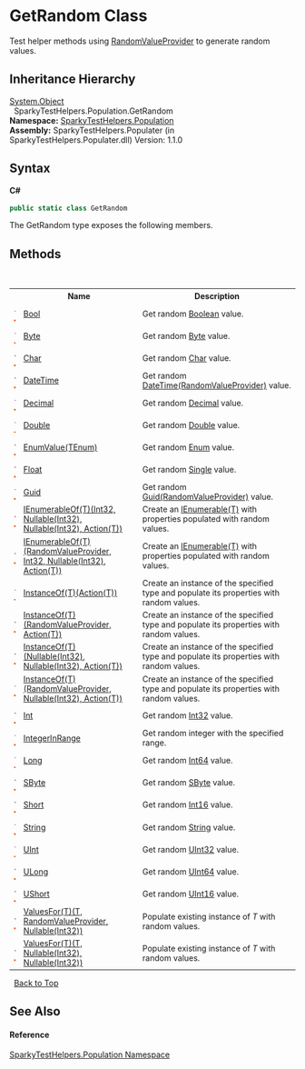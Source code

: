 # GetRandom Class
 

Test helper methods using <a href="T_SparkyTestHelpers_Population_RandomValueProvider.md">RandomValueProvider</a> to generate random values.


## Inheritance Hierarchy
<a href="http://msdn2.microsoft.com/en-us/library/e5kfa45b" target="_blank">System.Object</a><br />&nbsp;&nbsp;SparkyTestHelpers.Population.GetRandom<br />
**Namespace:**&nbsp;<a href="N_SparkyTestHelpers_Population.md">SparkyTestHelpers.Population</a><br />**Assembly:**&nbsp;SparkyTestHelpers.Populater (in SparkyTestHelpers.Populater.dll) Version: 1.1.0

## Syntax

**C#**<br />
``` C#
public static class GetRandom
```

The GetRandom type exposes the following members.


## Methods
&nbsp;<table><tr><th></th><th>Name</th><th>Description</th></tr><tr><td>![Public method](media/pubmethod.gif "Public method")![Static member](media/static.gif "Static member")</td><td><a href="M_SparkyTestHelpers_Population_GetRandom_Bool.md">Bool</a></td><td>
Get random <a href="http://msdn2.microsoft.com/en-us/library/a28wyd50" target="_blank">Boolean</a> value.</td></tr><tr><td>![Public method](media/pubmethod.gif "Public method")![Static member](media/static.gif "Static member")</td><td><a href="M_SparkyTestHelpers_Population_GetRandom_Byte.md">Byte</a></td><td>
Get random <a href="http://msdn2.microsoft.com/en-us/library/yyb1w04y" target="_blank">Byte</a> value.</td></tr><tr><td>![Public method](media/pubmethod.gif "Public method")![Static member](media/static.gif "Static member")</td><td><a href="M_SparkyTestHelpers_Population_GetRandom_Char.md">Char</a></td><td>
Get random <a href="http://msdn2.microsoft.com/en-us/library/k493b04s" target="_blank">Char</a> value.</td></tr><tr><td>![Public method](media/pubmethod.gif "Public method")![Static member](media/static.gif "Static member")</td><td><a href="M_SparkyTestHelpers_Population_GetRandom_DateTime.md">DateTime</a></td><td>
Get random <a href="M_SparkyTestHelpers_Population_GetRandom_DateTime.md">DateTime(RandomValueProvider)</a> value.</td></tr><tr><td>![Public method](media/pubmethod.gif "Public method")![Static member](media/static.gif "Static member")</td><td><a href="M_SparkyTestHelpers_Population_GetRandom_Decimal.md">Decimal</a></td><td>
Get random <a href="http://msdn2.microsoft.com/en-us/library/1k2e8atx" target="_blank">Decimal</a> value.</td></tr><tr><td>![Public method](media/pubmethod.gif "Public method")![Static member](media/static.gif "Static member")</td><td><a href="M_SparkyTestHelpers_Population_GetRandom_Double.md">Double</a></td><td>
Get random <a href="http://msdn2.microsoft.com/en-us/library/643eft0t" target="_blank">Double</a> value.</td></tr><tr><td>![Public method](media/pubmethod.gif "Public method")![Static member](media/static.gif "Static member")</td><td><a href="M_SparkyTestHelpers_Population_GetRandom_EnumValue__1.md">EnumValue(TEnum)</a></td><td>
Get random <a href="http://msdn2.microsoft.com/en-us/library/1zt1ybx4" target="_blank">Enum</a> value.</td></tr><tr><td>![Public method](media/pubmethod.gif "Public method")![Static member](media/static.gif "Static member")</td><td><a href="M_SparkyTestHelpers_Population_GetRandom_Float.md">Float</a></td><td>
Get random <a href="http://msdn2.microsoft.com/en-us/library/3www918f" target="_blank">Single</a> value.</td></tr><tr><td>![Public method](media/pubmethod.gif "Public method")![Static member](media/static.gif "Static member")</td><td><a href="M_SparkyTestHelpers_Population_GetRandom_Guid.md">Guid</a></td><td>
Get random <a href="M_SparkyTestHelpers_Population_GetRandom_Guid.md">Guid(RandomValueProvider)</a> value.</td></tr><tr><td>![Public method](media/pubmethod.gif "Public method")![Static member](media/static.gif "Static member")</td><td><a href="M_SparkyTestHelpers_Population_GetRandom_IEnumerableOf__1_1.md">IEnumerableOf(T)(Int32, Nullable(Int32), Nullable(Int32), Action(T))</a></td><td>
Create an <a href="http://msdn2.microsoft.com/en-us/library/9eekhta0" target="_blank">IEnumerable(T)</a> with properties populated with random values.</td></tr><tr><td>![Public method](media/pubmethod.gif "Public method")![Static member](media/static.gif "Static member")</td><td><a href="M_SparkyTestHelpers_Population_GetRandom_IEnumerableOf__1.md">IEnumerableOf(T)(RandomValueProvider, Int32, Nullable(Int32), Action(T))</a></td><td>
Create an <a href="http://msdn2.microsoft.com/en-us/library/9eekhta0" target="_blank">IEnumerable(T)</a> with properties populated with random values.</td></tr><tr><td>![Public method](media/pubmethod.gif "Public method")![Static member](media/static.gif "Static member")</td><td><a href="M_SparkyTestHelpers_Population_GetRandom_InstanceOf__1_2.md">InstanceOf(T)(Action(T))</a></td><td>
Create an instance of the specified type and populate its properties with random values.</td></tr><tr><td>![Public method](media/pubmethod.gif "Public method")![Static member](media/static.gif "Static member")</td><td><a href="M_SparkyTestHelpers_Population_GetRandom_InstanceOf__1.md">InstanceOf(T)(RandomValueProvider, Action(T))</a></td><td>
Create an instance of the specified type and populate its properties with random values.</td></tr><tr><td>![Public method](media/pubmethod.gif "Public method")![Static member](media/static.gif "Static member")</td><td><a href="M_SparkyTestHelpers_Population_GetRandom_InstanceOf__1_3.md">InstanceOf(T)(Nullable(Int32), Nullable(Int32), Action(T))</a></td><td>
Create an instance of the specified type and populate its properties with random values.</td></tr><tr><td>![Public method](media/pubmethod.gif "Public method")![Static member](media/static.gif "Static member")</td><td><a href="M_SparkyTestHelpers_Population_GetRandom_InstanceOf__1_1.md">InstanceOf(T)(RandomValueProvider, Nullable(Int32), Action(T))</a></td><td>
Create an instance of the specified type and populate its properties with random values.</td></tr><tr><td>![Public method](media/pubmethod.gif "Public method")![Static member](media/static.gif "Static member")</td><td><a href="M_SparkyTestHelpers_Population_GetRandom_Int.md">Int</a></td><td>
Get random <a href="http://msdn2.microsoft.com/en-us/library/td2s409d" target="_blank">Int32</a> value.</td></tr><tr><td>![Public method](media/pubmethod.gif "Public method")![Static member](media/static.gif "Static member")</td><td><a href="M_SparkyTestHelpers_Population_GetRandom_IntegerInRange.md">IntegerInRange</a></td><td>
Get random integer with the specified range.</td></tr><tr><td>![Public method](media/pubmethod.gif "Public method")![Static member](media/static.gif "Static member")</td><td><a href="M_SparkyTestHelpers_Population_GetRandom_Long.md">Long</a></td><td>
Get random <a href="http://msdn2.microsoft.com/en-us/library/6yy583ek" target="_blank">Int64</a> value.</td></tr><tr><td>![Public method](media/pubmethod.gif "Public method")![Static member](media/static.gif "Static member")</td><td><a href="M_SparkyTestHelpers_Population_GetRandom_SByte.md">SByte</a></td><td>
Get random <a href="http://msdn2.microsoft.com/en-us/library/f71b253d" target="_blank">SByte</a> value.</td></tr><tr><td>![Public method](media/pubmethod.gif "Public method")![Static member](media/static.gif "Static member")</td><td><a href="M_SparkyTestHelpers_Population_GetRandom_Short.md">Short</a></td><td>
Get random <a href="http://msdn2.microsoft.com/en-us/library/e07e6fds" target="_blank">Int16</a> value.</td></tr><tr><td>![Public method](media/pubmethod.gif "Public method")![Static member](media/static.gif "Static member")</td><td><a href="M_SparkyTestHelpers_Population_GetRandom_String.md">String</a></td><td>
Get random <a href="http://msdn2.microsoft.com/en-us/library/s1wwdcbf" target="_blank">String</a> value.</td></tr><tr><td>![Public method](media/pubmethod.gif "Public method")![Static member](media/static.gif "Static member")</td><td><a href="M_SparkyTestHelpers_Population_GetRandom_UInt.md">UInt</a></td><td>
Get random <a href="http://msdn2.microsoft.com/en-us/library/ctys3981" target="_blank">UInt32</a> value.</td></tr><tr><td>![Public method](media/pubmethod.gif "Public method")![Static member](media/static.gif "Static member")</td><td><a href="M_SparkyTestHelpers_Population_GetRandom_ULong.md">ULong</a></td><td>
Get random <a href="http://msdn2.microsoft.com/en-us/library/06cf7918" target="_blank">UInt64</a> value.</td></tr><tr><td>![Public method](media/pubmethod.gif "Public method")![Static member](media/static.gif "Static member")</td><td><a href="M_SparkyTestHelpers_Population_GetRandom_UShort.md">UShort</a></td><td>
Get random <a href="http://msdn2.microsoft.com/en-us/library/s6eyk10z" target="_blank">UInt16</a> value.</td></tr><tr><td>![Public method](media/pubmethod.gif "Public method")![Static member](media/static.gif "Static member")</td><td><a href="M_SparkyTestHelpers_Population_GetRandom_ValuesFor__1.md">ValuesFor(T)(T, RandomValueProvider, Nullable(Int32))</a></td><td>
Populate existing instance of *T* with random values.</td></tr><tr><td>![Public method](media/pubmethod.gif "Public method")![Static member](media/static.gif "Static member")</td><td><a href="M_SparkyTestHelpers_Population_GetRandom_ValuesFor__1_1.md">ValuesFor(T)(T, Nullable(Int32), Nullable(Int32))</a></td><td>
Populate existing instance of *T* with random values.</td></tr></table>&nbsp;
<a href="#getrandom-class.md">Back to Top</a>

## See Also


#### Reference
<a href="N_SparkyTestHelpers_Population.md">SparkyTestHelpers.Population Namespace</a><br />